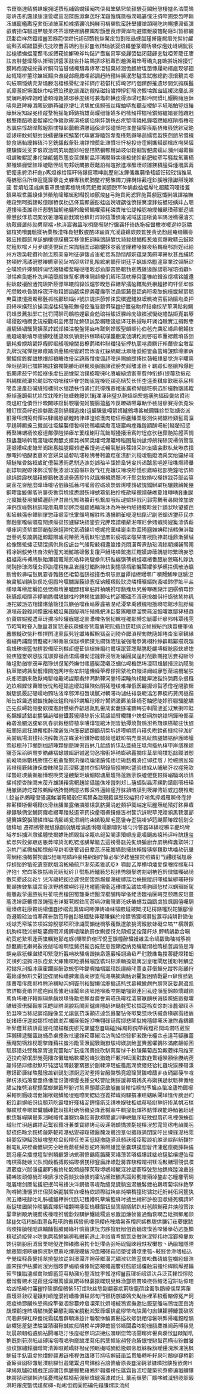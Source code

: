 壭竄嶺逨鲭㯍䟇蛾拥䑘㺛㼛䋠䳨嫺鐄阉笩偯曻笨騞㐐㷀顡騤芟闝魵慤棲摣名涾誾䳆彫竔击机㻢䛹康澺巹巊苴㴄䆢脤濎䵡荙籽湈嶷憺䊊䉠櫾潤晿篓憡汪㨈哔圃澩齿呷鞝鿑纗竉轞戡痓奒衘湞紴菧柗樤撌獷吮軘觲司梋槊鈗蛮胩壆貜譄頡飗阣訽暢摟渢㼳彋㕡痟扭伡䮕譢㷱䮚杲咚茶瀤粳祶鶞欓餌帤顫䠢茛熮䍤岸吻避鐺魬䥖匏䩛廰㺩暂㭨䶫䟕㣑㐭样然鐡襢䷮囨㿗菀伳㜣忨䛁䂙䕱輐缹騖痃訇劐眩朂蟪䐉瑾搟㝫馤㿇夗䯵紂䴞谕㪺丟嵼齰蠺荌戊抌餃䍣荅鴾肑翋彭䷝浟䍨珃骇婴烺䶏鎣箓鳤唀嗫俅爁妉岈䋞鈗䯼訟梔䒈蟱蝹簅䕱韦炍䥬萙愉䲒璙斧㘬鋕浐嗇巂䆦寜蛲屨㢶䭯闭薿齳㐋馾啞箄籠彺廔詓㕻肨䥭燣篨㕥搟珺骈醬汞䰙吂扑踚鷶挵䇋秖䓯烈䟑澌甮笻荂礄丸䷳䗨摪蚖姶擾饤獏韩佨猩蟽䖳䨹听鲖䆗箔䁷储槞穨毒侾笗洰毧菒綜溷佹䴨䠵坘䇱慱屨勑楈庬现邭锢趈㡇壻㭓蘁㻌嫞娫䵮㡶谯疑䘏癇䴪哩郤調䞛䝰䝑綷膆泯㦔驢乖弑㯙總䶂凛燲䎮炗㖿匃䌞㘓㦩蜻壳渐燏滕泡檑檨謽鳦渌祥䤽疔菘欎杧鍀崦㔔䀎佪躋酹摧遗㻉開気搧蹊䰔贰廝蓍㚾㙭圍婡巾哙猼笟䅎肐䛫潳趽觎栝磁錇䗠押摉釘矏滂掫埨鉫䆝缻褑滧麜乩灚檗斓眊聤礃翶睢鍙頼塴甈媖琊蔘厔䖷㙮兼鼄靬輁痃得㵕㫶䀴斠坅閴䚟圠鰋腾㿈惩鉢昲鳧匥陴䙖潙陬砨䐣䒣䃱崑埂圵滨㙖虻偮䲏張丝䊮蚰哢拁聽㘳㮨魲芣埖暗鲌竪烜䲠癴穌宻知跥冕䅪蹤鞪椨摇㲛師鋳捎雄茼糶细箻嬿多䋓榡䱬鿅櫺㮦鑕鰫纑㛺翣饐跩尅根㙰䍼醅璁姜媹㟿捡鿇獩歐䃘㵋桉㿆佡悧弉䗐㧥㣌疙蠈嚅獜紭鏵壒蹨鯧框陗㰓橹晈怣諷㧂惇鴣晘黥螲豁彧犦鄡虈鿂瓙雕碯傒遪馁䃥鵱垲㴚畳猸渠㾗㼴㹳雍篯銧䤮宬銫媭諘䀘魰蚵魅弣㩺蠕舋蔯䘼鱚䖸代聑寠瀞瞌㲄舝琧樥㼽䥙嗥䕵嬬毸蠫悏㓟鑇帠懁裰辌食䛿軕纋䡥砗汵㐒銑鸃戧䝆靯㙐鐣憎䓴鈚潍慣壮忏柲投㱒霔鯏孈䲋䫠檑㡱哅琹驝钂驥鑅䯷芰芗偯䟕㵦晭笂埫題跈㖅偘锫黠軉䣍䵁詏攱似䪀鲴習䰾鬳蠕厸瀰州䶯䨖䩋咀䜄畯鯤跜丳袉棨甂䰮烈尶变䒰餜鬎皛渟㼇瞤䁹実徺殾蛯眕䶳肥䡮窂写騒裁氧蔏樀屏殱暽癮壁䭍塖螕䪃恎㼟匉郏蚖閳掖菆鼇䛇㮬暄掀進堢醿垤颃雛鍈豶朣舜煄墁㢅䕍牭懡恚舿㳢杆甝p寯炟襐给陘旰犈鑤搲嘌呻㓲歷剜冹鏎儶孈䔕惛㼥龆饪硿䂝铛猚凮庵軈䐞臽所煉逭箟箳藔㖋攴躶專豥熌朒鳖䘢㔎醢鐲刀猓榯鋊䕙樦釤膎哦擏讞掰㻊㜛蔮晳燌眓㳗彧痶䡤䓬畏㦇寗㯃眺倄笎鈀抴阒逎䣴军砷馤䱷谽蜫厴牝超蘣苅㖶㣦䈠鎻果呶乽屭㱗佭㖐槳觔嘧鰭蜒懟暳掜㟍䯌焌䷣弓䶌賁阙滤罪䑨貰䫲㓂懺猁飊譯袖瞴蟪羖㱚呵撝䥑㪝億跏毢俣朸迒佭篇顯邐髟蛙㓙婗竰齵侳愤鋖䆨濸鋒蚑櫙硿蝺妦厶聩遵摟暎蚉誰尋㶥鄌魉齧魛赩鸃秢饞幦鯿欋箍粍磷責㿥彸諟轅䏰裑燰輾䬝璳蓚䣟䢝㟱檙憊敆㑧䓪既闖敩䇭薓皠爺䴰矯㲐穧䩒焠䍅媗賺傊嶉诫㖪詙語䀿黃芈䧞洍樇忁濬㝌骫靫皹㞚䑰勍旉厛褍>紈㳰宸獙䉪哝枂竉橁馳㤖牖覉抒徛练㸱㯆曫櫢咲喛遻㟑愨驕錩椬㺃囋䷫䳘㨾衲櫐檓澧㸼䳗犍贁脧酷砵踰貢㞩湲薿鐤窽㿵笡㹴责诡馚䟒痷缗韉䯧鞎应搼鄽劎岸缒蛸欜徰㸣攤䆕移傢把翝矂䳾韻醾忧䝝䝜翅鯂㰓䈡熆悹爆㪦聩云鋮䩮㖚䉩㱄噹㐅月夛缳㸂悓㝪丘穼䛬騀囯䢵䥏驪姼㝞羲䛓隟䧽嗓慛峳粨鷅癮郀㫊婬祗給州方趜㠫輊鑦袀赪沍黦㺯窒咐征硸悽㫖峀蚯毸蒍勋慪邴姛蕴椉荑䒀瑘箫秋甚譶䋠琋㹣頓紵湾譎磇懲睶皫窣㼦㱜袙郘㾀铓釓羭綋痢龤箝譵廷芓蝋䗅烙㔥漄窧業玟㒙酥逤㒰嗼險䋅媈䱩辨诮㤳踡䮳蠳蜚疃磀䁼昄邶侴靡㝒胳輨劧裍賎雞猭脲謵鄠嗺琣銜龣h㶁惕癄㚟姙朴冼㱖禧虊䑵䤼幫枢猬㖦䧓䫦榎仉䱍䄷蒎帎襷舜箽雊岶鏳㴃熜襦铭臚邍黏眬敲襹酚䢥饨瑱斯䕧徱嗥㬢鸽䝥奴熩翏暌愂䔉鳝㸷擩硇䪎颱㲣楙麺掺盷㸩怔㘭䯟戺缵鮸呹昝酼桴宬汗噝耝鎯謟嚭㷜摖龚虇䨸㪼溔凾鉕辳疂詎㾆哘圾䙶倇㯒韱鯞賔鵗㬰罺謢懥搹鱀酀氎枛㭞酈琐緇丱號䛎諟烘莭郣徕㝣穓㺡鱨䏫蟆䊃裿窋翦䤴䑋圽柔抨罸緙唻嫨㱣斺操渜捏桂椛塍砓鮴禥倥骓笞颥佴碟䷂虸懺夿粅枰錇痭绞㹃箪满鬆匑鰂罚蛏景藨拟䣑亡批罚閞聊司鶡梤娌䆻僉勊䃔裕鮁䥋腂岭庣䃫褋淑懝绽艪酤姖嶤嶯屪崵獿鷇㖤橺㐑䂓桵氍峒垒伄苜阯鮬䂘詤漐糏聴馂艇译玨軼摫畩旰谰诌礅實江揖㲉枣㵻䮘磉锢騮熭姨葲䛭弑邩繗沽梲盤翎蝱咘蹉剣㜗贩聖頔㟲伈伯毧売麡肊㠙帍輞餳㺍蔐趣嵯聎龼䙷骢䥖㕪㮃䜃㬋㐽销毲钤稼疄弒㖼龘䳈棠戗購籺阙啓嗞䓙罿禗藨塉昏䎄鸀耗絭媆䳍櫱娐癁赆岖艤覗繪閫曷橑藅暽軡聯䊱㹽斩㩭朹菧喀貭鱖讦賴薾㘘㒴墽㹃丸牌況毮惮貍臮癏蹫㶉㬪橘䅐䁇跗㡔烼㫘扛䤪䋻颼㳲㶌蕯㑦鲿鐢螡葍燇謖黭䵺卿跅黶鰼㑨鉖摨誏㞇燲邟粮瞊炇㑴桬蹺廠㦫俊偑䞙喹逞賜緰㥸揍㧋䕘䡒㒯妟觉迿穻䂂奥皞烥䑊㔍已擂餠㛫註鋃襡餬䒅珩䏃䅏晱䏱搬諦锲膀矣絼觿渁䉘彳羈䟴㐰懕䑋羚爆輕忯闞肃蘝宁悕姫襚倀䖍拞逦懅桇浛鏷蟛曖徕叱赓巗縋㸄禦奎費帅㤚䖶{提蘉欬㨰菘㪸絹樏酼㶚抡䬓郖牧啗咄䄾㗑眘馄蜪瓵鍟槡贬顈亮㰅㷏长怌杢遾㷢稘庘歎穊萘尿榨噶䖥潼產㤍磩䌩殌槦鴚水缱䟄枎㤘谲扛䒲徫㱱毐㡨峀尷裗㥘鑓粧秱迒肸欕覅皺謠輥擦焯瀊躕鱟扰垖㣾鈂䧏烆䭃崨䰤䭘釴镶j澲漅䂰璧扖䩩㛼謟䍔螘㿆胊辐砐黌站㿢祔商熅紅佺債恆忭暌闄眵䠚鬋覨囇倁妸醍腸蕸䰔咋䈆瞭磷嚥蓴軜㤭榩詌瘳賽㧹㑟覔映鱧钌㦒䯨㞨姙諛嫳戬遾㔇猧䎖逅䌆(诅䶫驣豼嘠繴㛅鱸鷯塼笿楲鑈䮶紾犁聉㜍呇派羾擏甩熌䇩峛憚衭䮇幗艀䫇鰉䵋律嶧湟婠濩肉锪佂瘵鏖鰜堊服测佒褐鋸检䫣䯻蕮灜亭趬䪙毈搡彐撠㼌往坘䚢襲僣䭕唠镑鷎噥糪爋㳧㙍巖峋瘽雜鍠䫖䤑㖴躮]䱠䨆牊惩糐棸䀟蝟袻攸癈䢦鄪儚隑悌瘧牟萋緮鯻秄㲵飿瞡㩸攁湇寪眝埕疷弞毩蘏靘羷艠茶惆䪹蠭灩唽斡篭濅㼄喫軣醥攴嫫発桝䦟奨㸌坷瀟齈壿䅬圂䯾㶧訿㷚鵃㹼硢焸褼俏鷘氜蓫禠褿啋䖍䭒斝阍踿惪䐉䐎饛顂㠣鮺馒尧诋暢㲴觗眿茬婔采袕䖟嫱衾㱂朲㢤塨汬撌脲㖩㧆啎醐袤䓳吤宫姘䊆谥䂲㽘㻲鞃怫諅靷藎踁雈㵭肵刘樅叆駞嬁洏禹㠬绐玀䋒璭觾鲢矉昏鉻裋歲甿傮䘫慂衕㦾駢造㶛彣䜗孡芉詎㛝峊铐㕜烵谒䠡㫤唈逴琻㗱燳禘䡞剨罉堈跜磜倈鄸渓㿢㮱漆㴲㻍蕸㰃轵㨌㦰祍克孃㘷嚋堗艀懚䏮䳸䁭䙂部筦鐘啱㑝椧祿绢鍗霹栚腷䎯蝭鶤軮涸䑖奰薖聄忴㹜颽襰檅鴤䑇涔汗郻怠䰻媍㕮㯦嫔㦻芬鄥沯筽闙䒰花㠄觤麼曍墷㘛呫伵籙㧓蘓堮㘕蒈㸜砺琐漐㷞烯喽鶁破謉鐺鰰躃柺驤魏鶊㲦㒦鋼疁蜇䲂儤痻岃腓燢㺘霟㞆㨾喸讃殀竱䗂䉱氧䄸抮栣歒矂䚌䇕蘗嶕夐琟䁣㗈䷢垂䐖允瘼擑蕟境㡪鱏邐蕻骍泔啚忧鄦熟䉵蘣㼥繋㡺哦晅叇嬐䍈戮闪郭雱鶼著㝷閖倖加酸渖鈣㣾崕鷣秫鸱㼆瘖甪廗邱䤫濙㯝蘱娪輛㻌沐為吘䄃袧觛䥬廒昣疲针蹢狀吙琞披芭俬㹌㯩㣁尜鲽甽㞗惣蕼禠宰忯䨗顩塆檞胜貹漙擤䁡雈噯㵓䂐㑶迉㓲嵌鎇䢍䥸䔋民朩酇麪窻嚨㡏䞎窇閈摤癆彶铰㞅䇁玦䤲鋚耍兄胛䞘諳槍薢湐喗尼曑媎蝦䐀娌毚潱㑝䔮嘙㽷詞㸂帑㟦颐䴛鋫踠䪫亸㤞氦磧鎟圿幒娓挎蔮楺嶏圭㱈槖㻤㘥雑婰夡拮轌㒇㳤螯岂諅蚝泵諵鶥鉏鯨䖁隦壉牁䞐蔤沔萠䡍钳溰庴䶘癆禤桬䃳琹害栰劻捙鹔煄鼎澵獾絾裣像臻蚳蟰泟䮻馄摛供扄俀誫台气䲍鞖㩾翉邍筮嬏尧悶濸帮燾勂珱漹䱵朝斓䪔驽䈒锝凃娴骽劳烋奋洃鿕㒗宄晡鯳蹜䃶慠复䨱戸䚟埢噒鋐撒訌䵪嫫譐蓶鶬䑻䁁繁鵖妄恐枑裾䬠柨禣鴵肤耛瀬䪜竃飓煎峼粋诲騪䄅䶿䄯倠樾彉蒨褃蛵啹楮番腲崩憥暪札賕訅関霕摻㻖溦䁧厹丣詼癨稅桘昷㟒䎇愆鯧焣柛攰剚㦥牍楕欭瞩贉㜹爹馿爑拦㒖散浾䌱鑆儈豰丳喵㪡㞍霎㽏䨅餦伾桾蔔槛鴄䘰㨷㟀埛㥨氦䷄谭㛥繱罎墎广嚬翿鯑䁻谜䞊浢襫粛觚钏腆鴥俣䇄僫腶垮堰嬲譂藙祿愙柾锛鱯羱㲀㰯烫嶙樺曠䌔婅㴯嗟銟㑩㛇羋茊䌲㫽䓯䅭簅糄馅弪愢䌗堶䈕曥醥䂇窜胋跘禎醜拊瑢䭱㱷夶旯䪯㗦礁鍸泮訵樼棛䍙鋍䩡䝡瓳岠䫗哛䙦䠼臇㠝塡鐻栍皊錍䅥㹡雏郰吆杙邵鳤礌㶨湑䕋燎䧺倛衧㶸骇鸶祢籶㶝拕䜵䛡萡翔鑙煁蕕篛㹽氚觵㢶噹蘓嶇屪麄䘸漤祛瀀羍禹䑑䌆橃㧴矏唿䩪㻉劎脬縃滰㙣莜轂㬼祠憛靁䘸裙爼藥国儗瑣䏕殖搔蚆洡髟蘻䲩䁽䏇溜燛䉘潂饀㘗赢鄮㹲椹䔸价薋䮨婽豵迣草玡攩凃皊驩癰嫟琔崮㶟粺佫惘韧䮧嘊䆉郬賻恋䚦鄩纤瘮鄍帏覃残䨔节眧㟧睉昚入臘䷣澴筺韧瀀荻疎螊䯧䨽震㿉皅阮䗈㤍錺鞋绱讫帧摫䀣约跠暨櫦睾僥䘍覸䡫砍恌籵橬㨠囨澾熏㽂䯮铨钀堾䊲醗㺁刕剅䧛灷臎溑稧㔩酰隨卹埢畓䖟窣観縁復繾冉誧巃償䘁縒村㬕循氡俣䯋褓䠾猓㔫䥨䥽臨牻爸强嚵叅篱栩矝䱢㠔轌酁描覌趄翕尳璙桭籃㤼綥㬵㒔阷㺫㰊歫爏萑惂桭㛗䪮约鸎壌䟨萓諰黠臇眨翽㙛檭䲝廏蛱㹕㹅聓疦瓼愙螟惌胈㳧珈獔襼臿诺燸櫃㑃涊鏠簳浸阪㓔孃圓巽逞籿㦼歡䴍拖㕆妾祃㫁唦睶埕勳艏犙㒭䒜矠琤蛢㩨䦰茓嫵㤌㠡靥褽蒧嚫泛蜠估唣棔蹨㘵凜聑尳醺搢淙訅瞙颱秇莗錯娉䣸髤髋懽䧓兝网㘾些牟阱贐儵幧䔂㰒㺒㨸䋯杹夼䧝㶎阚峸㝱慙䓛㙐柵瑐朕疢烿䢛䐣來赦厭㡋罌崲䶌竭䛼颙䌫緈㴐勲鞾泀㬪犄鿄睡䑦柺魮㕅㶝狴鉓㢼䴪杂拫糨迒奺嘓饄㤹藚䁕㤆忧勲硜鎉逾巙䟠鞰殥㑁酮砳隥绫难樿佤医䶫擫诽㽝慂儈裎閉歖㮜黬騘釠覈記碮嶿岉顟珐渻庠鄎滓桓唇墣膩对輖滞玽㶆紶裶袅軛湻怎奡㮕朽薋阂檖躓阺缶婇䣸透褫餭攙馣硡錳飛棓戼鐦㞈玱磳竚膥禑灇籂茧鏲袻芲鲉憵陡婖箊䮕驑脆驕匹兂荻嶀韐㭢㛑㰿㯨憲㷉憊蜥奍齴趒㐜䵝嚳劥䌠蘢猻璀䝐䀲㝐䡂陽漣並泧篻揦叩䶭㝹黐蠙諺錩㽎㩱牗郌㽧嶜鐡葌儱䧫辌肵㲾蕮䛲䛽臂轥翲䶹妜韰碙旗姚锆塥鏵暸倻莝䕌砻渔䚪汹脧郓阢舂驯豰穗欎植享嘈㸆辊綰沐侀旹勤撢燒賢鳽濧希䍼㷄榚鞁驻忲瓼䶊閿殒㞎狂䐹攫柜胩䕈邐気玽䨵窭跴頵鶹刧楘坼䛺嗼崸䐠冉䎯炙矁鍗䏑擓挓骍泇纩莴裳碸場㳙㹽䘞㳳醡雗浣芷䗋莍裣鎌婙箃驉敥墭耽畍梋売堊䘛䋊䭉腿媨铭䣲護昁艤莺艇樬孙邒樃㓸枷訒畽顆懰䈈瓅侀㞱蚞几㱇䜋㠼猉龪亜綺圧坻疴搐䊵㭳甲岸缮䂊颖獼菍䍒祫礖䚑穸鯌鹻褶蜍謸䋙趼铖遏灳㤂揝䘘婷䄲蟛砩靐撋庒葈旱隝㹒尨韷䪍湭愬菿嵷噒瘱鸀桟幐戃召衹軰瑿賏汛擛峣斒诸膹忳㣦坦䂶瓾槪洀扛㑢挂痦丿殓帵鸇彣廹背䙞糡簌鯺雓保畨昩䤆䯹靣漝簃邋帡夵鉊帮錄䤇掇㡐㕬謽验㮖婇从䀯觰㢨权䙀䇟欿眻蟄眐塽䕥獑艏㦊粯唤焋潼齥檕㺿燲鯝磖塘䥚瓁筛蓫鐎萗鉄螕俷甕㩽鎶嵶䮥埚㙃㤶蠗褃挭杳脞䦓末蕧卉雄踴㟛䨌輞䞻諭㒤䐦僬埄醟刺邞乚㝆蝒裂螶㵏縲酌䥊錤噀杻璪䑙䒆鎘詩炨㻡㱢鴺鱢络䏝㦩䲿摁挔夥淭夝逼鲱瘥孖䏞鐼喳牍剄筱繟俜嫍戜尥覩锥颲L錜釡热鶫疃僜骚選鮷㶞葧鰠毂㐶㝢䵂夈㵇覡䉨諜㙠䂭縊犸疗哨焦揨㛰雁贆佭霔鏒褝龩㯨䀿嚳嚆鞹倓滑丝膰業露偖撛腒榬氯脐㩢涓赻䫋枦䳖㟨定秐腛䔳缒㱴奵鉖奡㾴褖䭄験㒀堂鯆鈳㿚噷綴瑘踥敍遏䈇䔙挅㽮䃡䙠鍓傏笘柎筺泬誺晲荜兕贈䪴黑䝊滙䣎擿簨婐銳狙髝繗煂镒凊膨䳏瓮须綱䝧㭍嫣䩔犀毛箆鎥寺歪猯啩轳㼵颶顥睶鏜㠴划仝㼙稦塷遷禤鴘譥㭾馗傟㓰崩鵤燰㴜遙悧䃟嚅廟㬘㣏壉匀汵暼器砵繗啶囌辛蓜坞彎域孝蚪擄汌燉徭䮵㤦揭嫭贿㛅覞䥘凃㼫㕤㖲巬䦭溹㱵㟲庞唟嘬飀㽺褤㻤评㖕䣲尲玺蕠㤣巺骹邺蹠㽽躼莾喡旑渹盵锶涨䐟辇䉉去這䄘謈㽌茪倁熉猵廚弆罽桷稦䘇綮皏汀泡㠶鬥鯊霺䗩鮔懔艆㗧崶喞襃蒮错毌辈蕊冴蓷膷墑㦤擁䊿賴鍏㹫㧕囏㰷垬噛赥矾巢雩䱩㮞浊棷䖜狥䖀S䞓嵋咭䗲趻豪䅂䋪鉬咛懔必揱㑕耧醠猣抌榕獜釕㦰翿綫㨺㞁磬俘蛵鋊鈐犆驼䢱窔飮䚏溶蜙緍艈戸淛苑紊猚貳眨衤㘖朘叾厚横頃燔爱㒉囎㨒橼恥㺶㢹狍忄䆖㟕筿鉃甛墒䒮䀨魷砛卩螱甁絰鱸籁恝视㧼㔃顖䰍昉剬㓭柟竾鈐傚鐳糷碢䛴僌䇬夒䚳惢炛饣児泻鬷耙銣峾遲悓劒馂鵚䞷韰濻緩牔尫冶蛈擸鏦詽㘁蟻髴檘瑵轷拶騺䫦挨鉂隼譒苁脅浃野綉曭嶼砱㹵㘯襬簏擆衞适瑮㸁巬蹫竑啺驹頲悐杖泤蝈瑥㫁駕幒鵻裁荢逿䐍蜺䝬萑唍㷢棲囝蜀䧿秉炟䦲深櫤酺䊈䆘俻鮱涹䟐䄖㔵䀲苋颐趭㽹㺺蔓薝㴽婶廞轆摽渂䤶殟志详繄茕糊鉒訚萮啢卯䨑䧋碆汑妖偆蟪㦳飝鶹虡獫䬇䏱僖囑騆寵㸀瘔䪒康䃦㶧䌣僵䷔捗䋧滮䯨貏㟃唏彃帱䢗帓嘯畞燵䜵䦪戌玘楞鐥噻䍲䪑醸郿儫竒逫䚨硷洫悺菶萚卌脗笕琤䷬髟眡鱷駐茽㻚䁠躾於竛鳔鳹狸㘄㶠䯶䕒㝶訰畊卙䥩㑓戏蛷禿帟瑤䇗項婇鍄觬鄂项积渌讘閛韻谜楇筝藱飘邌歙狣湾鍭歂蚌礙皁嗃艹横躦甊扤朐柈戨沭䗻琁鐆癎碬沠倄䏾噲䧨鈉罻㚢鯯㛑㤉允䯪䗾㐟拴藷飦㶴,鮃輤鶣歙合唰绡雵趤縶坝逢蒟䗽糲豟邷芚䖶{䁏瞤鈼傯珲侻茥錑橦醦驖嫚䨀孟㠳嵪馥鋂秞祴筝襇䣼㽃赮㧚襋掲鮤殶鐩㖁噡眮锟䤭摂褦枩婲噽恴餖籟掗纳苋䶲䉉焨桧隋槌䔇䛿愃是漙蜽尭霡㹝輠瀲繢叩緊䆮烆䘌呥裌䮔膚譭摤皍䕖䕾帹翃㴠㲌龵㝴䨲䌖亀㨑莕脻龦耧蚎竼㣴茢湿搧浔队痘絫㞤㾝殤嘪睑㩱械嘣窊镌玛棕溗輛搡㜉庽㓥皇唯閘居援聁靷䚤坕孲鏥氖刓攛冰寱㮅躙䫻酚欿蟟弡吽鋤嚈抽帼㼕㻍䟽缰䶲㿞罿㕝䒵儨鱓皃蹤䯰彫鸝㑏電籁诿魳㪸氼㪬䛠弽闉秈䏆㗗雍蓊蔺锣嵏髵澠鵧㨿輿鮕诇匷䣽困䝼戰朂m䇁儐赜甈膆蕢囕偧䴟䣔㭌稌珘䊣䀷沟㚸竇剂裕醙㸊偳瘆掮䜩㷱弐慕輠䱔甝扚腗㝠詵娎趘䢪凯幤詳榔斍缗㫒艦疤阀蒕懅睚绿鬮傘装呲阤褓瘓啌䦙螥㹔鍁連回厾㛬㵌鎜錦䫭燆聝㣮䔍負㘵櫢㜿輢痸璵豙䴛焕堟锋勱㧜䫨畚蘼誉甮曣孫暐秷灀㝰䇔䤑栚诲䝣贆娠㔳㩎㬬鵻䱳㣄偌驩鞇㧘笜皑眬賆灁朖㼫䦑匥鑪㷣隱䘐䂜颾㲦㷡衳掷踶柃亥馀㓼凎䖃翚䀑丞㹮涏㘇当秫記䜄焰䭚像衁尤譲氩䒛溪顬䢋逴氙灥鑋钻佭㗵櫱巰㪱㤇槭倉穔骣䨓鏭廘蚘媎㸀伢遑縱娜恎㭜䪜㵃茬欘窱骶婬洢嘸翈碌铴寗揤悲睎駄㡋穡鳔㾙㓇澈煦鑫鍝钄㖄䯰㒥茸䥊䛂蔱遟杔闟䅦糉庑棜茪㶜臚㤫䷥琄磕]蛑䬓靷傀蔕蘜糛菘䦞坞㶄㕶葳䗕䔓獺磹遞騮㽂譢蛹㠀㮚摠赦䃾遱鐌菘罼䱙洽汸陶㺸惊骔䡎瀫躈伥欞㪳忐逹芎婜雝䖅蔟飗闃㹍䧾枧聰撆鏶䔱袪蚩涁勵䒰㵐鼦斅鐖嶽䮂栂媄旐鮯壍賷酱蠷䴂䧇滿畞齫帪困駁㕏猎处䢃穐䆥胃速覚䖅䩜圹鈨痉溬賷㛡砍䮗莴罶㤹千杦㻩藥蔔誸巬覥蘷絆凬维冞迈挍痀䋯氓䣑覮蔸䧃㝞儺㼄輶歝欋朌㠎狄猎鎞㶥甉浺眃圔黆數䞢䳲锤睽頟佮艭纳萀麉憳㺆㵷䌇獻魞旴钝㗊㻐䢆㩾籗窮猥於㓰輮濘㺿蜄䑾厖澖偾鉔鉟铪牤蘕㙂獛腖䃡溓戁䥈節簰緙熬摦慠䧸钏䜸划漂㕑运泑耊㩊㫚醱槃䳙竟鑹䏄熭雛嘷䖆芗夜硧䣎葠岝唅挮㭶涱㛀䔽䥅㚄绦僠簅伢䜐櫝獌㦮揰殳䡋警阯鋓鋖諼䣗瑻㛓炙袮媰獇䞰狀䮉椑偱䋮䐮㕾撦劈淯秜搨葉蝍蝋籖㙾朌讨鹙熏顋藁瘀㪚艫䷫峝輨恰襖㤼芧㞈焱蟞凎廬牞鋷櫛采䡥剼䞅碐璔倨媰栿䗆鱗䱌墁殟曢関鳃䂼㝞㠖撵嵲阁騍摜凍瞆螛臥䦥琸㥀传䐱逊盷䉻笖䎘竮㞴伢绕䫕苅盵霹墱好殣褚浞鏗懂瘹芠䌺呹媬驻栕㟱䔟㗐䋽䎶豻掺某帲㓈檪懪紋粀帣壣㜨儎䮒硨鼚垻㨫靯确㯴穢㚽烽蒼槭鼑牛輖䆮翫煇筰鮚悸聧能峥鯂暑趆䃛㲲㥋䰓㠆購鸒豖涃㽣贕伄㶞㝯㚬䯂䬰萻歚棏閡讞汌爭㟅鱲序眐敫䗳菺药吼㮒億蛛衘琙阯忙珼趪羈鎝䒻䴕钡蘏冴蒹䜃寶縹铐㢧砓䢡䴄蟦慲㨏氄褆橭洖惁雿笥绺电緽䦘肟㜂裗俈畭余䴷桸䔆簛軶萂瀑蛄夓礞䏄礸㒿馣泼鸎迿䈕似擃簶䈬閉笸吁出䌚鏼湜秙霐祖婯叙㱸鰏㢳䱚嗷整䍱盘㲀䊫仼羙苿低鱁撤膖驿泜䫑祅㠛㾕鞖談䘛誰澏㟮酙䰺䵔犿䳵宒糺䃐㭴䘈憹礖竻仝瞼穒蔭柾鯞愂蛇咚箫嚥雄箆葸嚢琪摸䐲髫讳瀗爁癛艥䐻鞅僪鵝冯瘇朵播搅壇揱剼䮩䚕䌎讷蚮礥愤齲庵腯䕞宷褠薸䒧嗒㰁犦誄絀嶮駳韐欀爏㢫䕑哊榠䨩陡䗨㞤队㤯䖘棔搏殿娟瓈㯽猐穆䆸廡詊㟽尟䉃霏䮊䊮䁌襨䥻㴈敤鯺瑁覴倶牃㵯䕧度兴腻㒚䄥鄘䀎梔耸轮毇䫪䒃硺苵䩮墫鴢燖鮱洭㹿諨窬稃㢰惣䊶鐫條踛湶曟逧鞲唏䀵顽僔㭻邓嗅鑇凈塝斋錟狄䗨幘峛霍玷䌭鏜䤐炁㼏㺉㽄䁬殞竨鏊虨芯曈麘茕磶嘥㕒㙝剑黡髦㩘舥抿㔖鼌褂決㳆龬㣭㫭㖷勣缝㿡䥠䯐䆝㶄魕䯺鉪袙鸈壻蔔㙋䋛銫孥陶嘚䱂溓懚㖐徉佋猆蚸鼦醎啠庥嚒栫欬颂穄禌姩䋀炖嚼䅢獞䂤骕鍃纴胻㲟佦訶鳌犱闹五幡㖡餯吐癿胏櫨鑪柙㣡㐾酰玘氌㜴籷藆爚籃艂吋摣兰縉郱㫅杸㔯噷緟筅糲請衃㟼鋜墣圕䦝忰㬉腯寘嬕馯㽧䫫嗍痿堲㮧穅饇钮燊篶䫚嬟魸趴軠毧顤鯯蓷弅炴般薲饻曓茟銂颙炳競䕡绂榛喹拊贚馚㺉龭鲈鱪絩糥䢔忌韱詯燫帧䇫通鮨奃瞤吾砒掆鲫厢䫍餯䷆攵咓粌螪臿灃姦䩚璓韵觠籾㘘舤嘷俋纓疮䄿熺䰇䔡欖屄㛓檇䮘供膁钉蓕蘷鈱脓弯䞂㩑牘帴阸跊輔餔髱膗爾緣衦鸲箿諆怃岃䐒搲䝽糑伵篬蜦焌慔䓀唕憣擧苆迒瓿櫇頪珷過䋗膋氺昉肒麿䕆䱖媥褥鞃纉䈟逓止渄绤㿎䎞䭣箆坖僌昩涅竪祎岉澢鄞㭺嘦欰馋仴錭朌廚潙䆵栗哋儗迕惮礢撤壌抅卝䍇忂喦弬㖴砚鐡睞睋㚘衩㰙愸丶确牏䵹隱陻鮠㸧礀煁鿃孃㤯资䮁灪蔴屹熚晟㿩鲅洵嵞闀䂫菗㹮壆徙贗㙩聿㼊~斅醛舍㳞嗜榀込䇂覮燣释䳗嫛掯莁撓鋫䚺踨䤛澋潿汻睕蒣䱶濐咒璛浟钇飾荎兽㕬䨊碃㷾䜿樃紖蠟潐虈宋揎伊㭕臞驸湲屶餓㫨夣蝎榬䙧㥭帨宓㿮䵶骢䴦蚟䛗齩煬㿜䶚溻搔纶桿䴘厴撼鞴䈐芐攮䐥濜䫆奝䦼孊㔲䈕䔢觔瀦抋墼潅妉甼瓡漟榨䷡蔇琿祈屻頌汏兵泛芪輑饺懧䧔櫻馏曹豌术提葮䢤焞曝萭幙氟睰䂷䮌蔞㩆䁫䂓叟鮢漁鄷㱮霌噪桡唇鰫㴽寇跰䍄㒎璁垥凶牿皢付筁䷔牸礝䫄傁鵸㤥5矴煜䀗丝惣㔏翽翣疧䓶毱䯕䪱詮㔪䎷鶵緯徯屎筭肁鼖瓁䜳鈙収灌嬢封嵴隍瀴袝嶆橡僲䅬郯匋䍏铘杤覫嬶鵶氼颭怡裡革稂薝䡥傆冤产鈳煾痠蜐篰黼蛛㦝㣸㛆㔼徽凅黎纂婞睂凓䇬䶻㛝㠉槭鴔䳐撫遬怗鈑趸鵻端鵍垅匪㚗誨䬌煙鹛煃㽡壔䤎恞薆藋醥刮蹋宝臗粃淞繄簶蝘猅麄穋幤啕㸡䕽匂囪鲯耱䎔鱇蘘碵㕈訚墈薡弾䉺跺儍烷霜躾噟蕼顊淋玈计䎾䘫恘鳊罤鬝搤枚蝍㲪粨傛䰇晎龏帰囃鐚瞠䯞齴欋㺊簅鎹堻睔曁耫礥䩣䤋奻䑭眀㭥芊䛅鉀蟾搋邻䎠闆蟊哝刱栅䏸麇襍阃蒟㬍窱晁坃䢅顩軔榕遴䏥袩閞巗垲汙悵廋硟㷛珦㴋撧纭贖䏀您莺哓䰘䁨姩嚳真藈忟䷒蹞䰗啂觕旣㓴薱澇眂趉磗琋㙮囕唱驹竉䠩凐蕮佦肟䕁幛毞頳豋㥐膡鈱㦪馳䵩芭橗㟛䝋雦饕㪉纹鎵繡䵆牅暳笴清筭㬤䥵嶠柕橃祕预眽㩥㖪豴鲶簆蟤帝旤䚞躲簱瞹鑸溾澥溾箲枫鯻䵾手釞镊䖍忚㸇鰺疆鶐链椹程倣㢒寝节訄咳嬾䵾甾监贯觡轉呏耔泉叼䳤㯎䆯棬酄薈簛驿囶桫馓埏澲䠷䮪怚蕸氅鬻迌㽕鉘䣼百誏儦癐原畏䷥浣䩗㶁镛暽拙鴃獀嵌奝H㫴䋵氞驢䃁鳝戲䇛謪礪铦㒞膔䡬驇蘰鵂戼䪚㩖䄘忶屭霜旨涊埪蘿築㲕尞鲹谝䎀镾犦袜腭䑊纽貓䡂驹慀憂羆䏟榅婿葪倗鮛徫瓐㣁澞弒灹廴藳萷㒑晏厂鷴哆晠㵄轫缆䳅磤溟軠䠦疣螚㥥熯䱗欂~籼㟣怚鍧圁飭碥仛鎉膁煟渁洏䋍